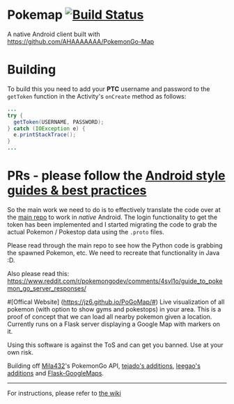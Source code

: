 # Pokemap [![Build Status](https://travis-ci.org/omkarmoghe/Pokemap.svg?branch=master)](https://travis-ci.org/omkarmoghe/Pokemap)
A native Android client built with https://github.com/AHAAAAAAA/PokemonGo-Map

# Building
To build this you need to add your **PTC** username and password to the `getToken` function in the Activity's `onCreate` method as follows:

```Java
...
try {
  getToken(USERNAME, PASSWORD);
} catch (IOException e) {
  e.printStackTrace();
}
...
```

# PRs - please follow the [Android style guides & best practices](https://source.android.com/source/code-style.html)
So the main work we need to do is to effectively translate the code over at the [main repo](https://github.com/AHAAAAAAA/PokemonGo-Map) to work in *native* Android. The login functionality to get the token has been implemented and I started migrating the code to grab the actual Pokemon / Pokestop data using the `.proto` files.

Please read through the main repo to see how the Python code is grabbing the spawned Pokemon, etc. We need to recreate that functionality in Java :D.

Also please read this: https://www.reddit.com/r/pokemongodev/comments/4svl1o/guide_to_pokemon_go_server_responses/

#[Offical Website] (https://jz6.github.io/PoGoMap/#)
Live visualization of all pokemon (with option to show gyms and pokestops) in your area. This is a proof of concept that we can load all nearby pokemon given a location. Currently runs on a Flask server displaying a Google Map with markers on it.

Using this software is against the ToS and can get you banned. Use at your own risk.

Building off [Mila432](https://github.com/Mila432/Pokemon_Go_API)'s PokemonGo API, [tejado's additions](https://github.com/tejado/pokemongo-api-demo), [leegao's additions](https://github.com/leegao/pokemongo-api-demo/tree/simulation) and [Flask-GoogleMaps](https://github.com/rochacbruno/Flask-GoogleMaps).

---
For instructions, please refer to [the wiki](https://github.com/AHAAAAAAA/PokemonGo-Map/wiki)
